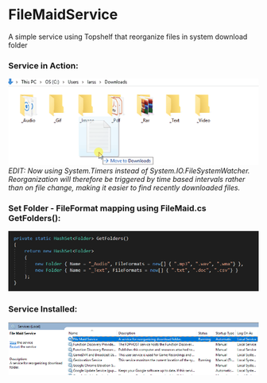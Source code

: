 # FileMaidService
A simple service using Topshelf that reorganize files in system download folder

### Service in Action:

![Alt Text](https://github.com/FkLaagom/FileMaidService/blob/master/MD/FilemaidDemo.gif)
*EDIT: Now using System.Timers instead of System.IO.FileSystemWatcher.
Reorganization will therefore be triggered by time based intervals rather than on file change, making it easier to find recently downloaded files.*



### Set Folder - FileFormat mapping using FileMaid.cs GetFolders():
![Alt Text](https://github.com/FkLaagom/FileMaidService/blob/master/MD/Filemapping.png)


### Service Installed:
![Alt Text](https://github.com/FkLaagom/FileMaidService/blob/master/MD/ServiceRunning.png)
